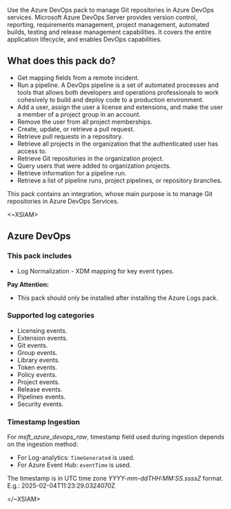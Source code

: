 Use the Azure DevOps pack to manage Git repositories in Azure DevOps services. Microsoft Azure DevOps Server provides version control, reporting, requirements management, project management, automated builds, testing and release management capabilities. It covers the entire application lifecycle, and enables DevOps capabilities.<br>

## What does this pack do?

- Get mapping fields from a remote incident.
- Run a pipeline. A DevOps pipeline is a set of automated processes and tools that allows both developers and operations professionals to work cohesively to build and deploy code to a production environment.
- Add a user, assign the user a license and extensions, and make the user a member of a project group in an account.
- Remove the user from all project memberships.
- Create, update, or retrieve a pull request.
- Retrieve pull requests in a repository.
- Retrieve all projects in the organization that the authenticated user has access to.
- Retrieve Git repositories in the organization project.
- Query users that were added to organization projects.
- Retrieve information for a pipeline run.
- Retrieve a list of pipeline runs, project pipelines, or repository branches.

This pack contains an integration, whose main purpose is to manage Git repositories in Azure DevOps Services.<br>

<~XSIAM>

## Azure DevOps

### This pack includes

- Log Normalization - XDM mapping for key event types.

**Pay Attention:**

- This pack should only be installed after installing the Azure Logs pack.

### Supported log categories

- Licensing events.
- Extension events.
- Git events.
- Group events.
- Library events.
- Token events.
- Policy events.
- Project events.
- Release events.
- Pipelines events.
- Security events.

### Timestamp Ingestion

For *msft_azure_devops_raw*, timestamp field used during ingestion depends on the ingestion method:

- For Log-analytics: <code>TimeGenerated</code> is used.
- For Azure Event Hub: <code>eventTime</code> is used.

The timestamp is in UTC time zone *YYYY-mm-ddTHH:MM:SS.ssssZ* format. E.g.: 2025-02-04T11:23:29.0324070Z

</~XSIAM>
